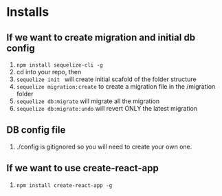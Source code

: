 # Installs

## If we want to create migration and initial db config

1. `npm install sequelize-cli -g`
2. cd into your repo, then 
3. `sequelize init ` will create initial scafold of the folder structure
3. `sequelize migration:create` to create a migration file in the /migration folder
3. `sequelize db:migrate` will migrate all the migration 
4. `sequelize db:migrate:undo` will revert ONLY the latest migration 

## DB config file

1. ./config is gitignored so you will need to create your own one. 

## If we want to use create-react-app

1. `npm install create-react-app -g`

